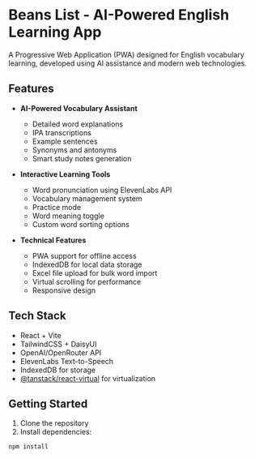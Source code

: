 # Beans List - AI-Powered English Learning App

A Progressive Web Application (PWA) designed for English vocabulary learning, developed using AI assistance and modern web technologies.

## Features

- **AI-Powered Vocabulary Assistant**
  - Detailed word explanations
  - IPA transcriptions
  - Example sentences
  - Synonyms and antonyms
  - Smart study notes generation

- **Interactive Learning Tools**
  - Word pronunciation using ElevenLabs API
  - Vocabulary management system
  - Practice mode
  - Word meaning toggle
  - Custom word sorting options

- **Technical Features**
  - PWA support for offline access
  - IndexedDB for local data storage
  - Excel file upload for bulk word import
  - Virtual scrolling for performance
  - Responsive design

## Tech Stack

- React + Vite
- TailwindCSS + DaisyUI
- OpenAI/OpenRouter API
- ElevenLabs Text-to-Speech
- IndexedDB for storage
- [@tanstack/react-virtual](src/components/WordsList.jsx) for virtualization

## Getting Started

1. Clone the repository
2. Install dependencies:
```bash
npm install
